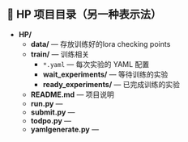 ## 📂 HP 项目目录（另一种表示法）

- **HP/**
  - **data/** — 存放训练好的lora checking points
  - **train/** — 训练相关  
    - `*.yaml` — 每次实验的 YAML 配置  
    - **wait_experiments/** — 等待训练的实验  
    - **ready_experiments/** — 已完成训练的实验  
  - **README.md** — 项目说明
  - **run.py** — 
  - **submit.py** — 
  - **todpo.py** — 
  - **yamlgenerate.py** — 

